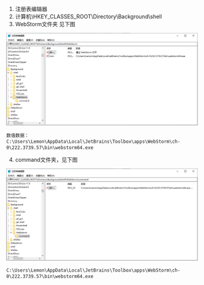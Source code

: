 1. 注册表编辑器
2. 计算机\HKEY_CLASSES_ROOT\Directory\Background\shell
3. WebStorm文件夹 见下图

![image-20220830122440093](https://raw.githubusercontent.com/Lemon-giser/myImages/main/img/image-20220830122440093.png)

```
数值数据：
C:\Users\Lemon\AppData\Local\JetBrains\Toolbox\apps\WebStorm\ch-0\222.3739.57\bin\webstorm64.exe
```

4. command文件夹，见下图

![image-20220830122552459](https://raw.githubusercontent.com/Lemon-giser/myImages/main/img/image-20220830122552459.png)

```
C:\Users\Lemon\AppData\Local\JetBrains\Toolbox\apps\WebStorm\ch-0\222.3739.57\bin\webstorm64.exe
```

